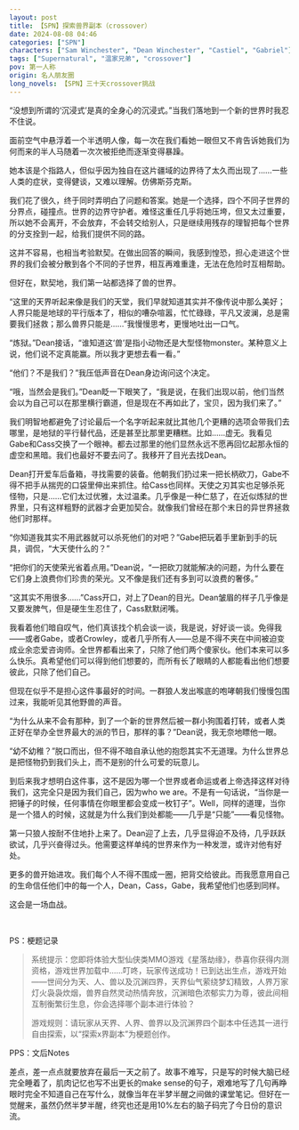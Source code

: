 ```yaml
---
layout: post
title: 【SPN】探索兽界副本（crossover）
date: 2024-08-08 04:46
categories: ["SPN"]
characters: ["Sam Winchester", "Dean Winchester", "Castiel", "Gabriel"]
tags: ["Supernatural", "温家兄弟", "crossover"]
pov: 第一人称
origin: 名人朋友圈
long_novels: 【SPN】三十天crossover挑战
---
```


“没想到所谓的‘沉浸式’是真的全身心的沉浸式。”当我们落地到一个新的世界时我忍不住说。

面前空气中悬浮着一个半透明人像，每一次在我们看她一眼但又不肯告诉她我们为何而来的半人马随着一次次被拒绝而逐渐变得暴躁。

她本该是个指路人，但似乎因为独自在这片疆域的边界待了太久而出现了……一些人类的症状，变得健谈，又难以理解。仿佛斯芬克斯。

我们花了很久，终于同时弄明白了问题和答案。她是一个选择，四个不同子世界的分界点，碰撞点。世界的边界守护者。难怪这重任几乎将她压垮，但又太过重要，所以她不会离开，不会放弃，不会转交给别人，只是继续用残存的理智把每个世界的分支拴到一起，给我们提供不同的路。

这并不容易，也相当考验默契。在做出回答的瞬间，我感到惶恐，担心走进这个世界的我们会被分散到各个不同的子世界，相互再难重逢，无法在危险时互相帮助。

但好在，默契地，我们第一站都选择了兽的世界。

“这里的天界听起来像是我们的天堂，我们早就知道其实并不像传说中那么美好；人界只能是地球的平行版本了，相似的嘈杂喧嚣，忙忙碌碌，平凡又波澜，总是需要我们拯救；那么兽界只能是……”我慢慢思考，更慢地吐出一口气。

“炼狱。”Dean接话，“谁知道这‘兽’是指小动物还是大型怪物monster。某种意义上说，他们说不定真能赢。所以我才更想去看一看。”

“他们？不是我们？”我压低声音在Dean身边询问这个决定。

“哦，当然会是我们。”Dean眨一下眼笑了，“我是说，在我们出现以前，他们当然会以为自己可以在那里横行霸道，但是现在不再如此了，宝贝，因为我们来了。”

我们明智地都避免了讨论最后一个名字听起来就比其他几个更糟的选项会带我们去哪里，是地狱的平行替代品，还是甚至比那里更糟糕。比如……虚无。我看见Gabe和Cass交换了一个眼神。都去过那里的他们显然永远不愿再回忆起那永恒的虚空和黑暗。我们也最好不要去问了。我移开了目光去找Dean。

Dean打开爱车后备箱，寻找需要的装备。他朝我们扔过来一把长柄砍刀，Gabe不得不把手从揣兜的口袋里伸出来抓住。给Cass也同样。天使之刃其实也足够杀死怪物，只是……它们太过优雅，太过温柔。几乎像是一种仁慈了，在近似炼狱的世界里，只有这样粗野的武器才会更加契合。就像我们曾经在那个末日的异世界拯救他们时那样。

“你知道我其实不用武器就可以杀死他们的对吧？”Gabe把玩着手里新到手的玩具，调侃，“大天使什么的？”

“把你们的天使荣光省着点用。”Dean说，“一把砍刀就能解决的问题，为什么要在它们身上浪费你们珍贵的荣光。又不像是我们还有多到可以浪费的奢侈。”

“这其实不用很多……”Cass开口，对上了Dean的目光。Dean皱眉的样子几乎像是又要发脾气，但是硬生生忍住了，Cass默默闭嘴。

我看着他们暗自叹气，他们真该找个机会谈一谈，我是说，好好谈一谈。免得我——或者Gabe，或者Crowley，或者几乎所有人——总是不得不夹在中间被迫变成业余恋爱咨询师。全世界都看出来了，只除了他们两个傻家伙。他们本来可以多么快乐。真希望他们可以得到他们想要的，而所有长了眼睛的人都能看出他们想要彼此，只除了他们自己。

但现在似乎不是担心这件事最好的时间。一群狼人发出喉底的咆哮朝我们慢慢包围过来，我能听见其他野兽的声音。

“为什么从来不会有那种，到了一个新的世界然后被一群小狗围着打转，或者人类正好在举办全世界最大的派的节日，那样的事？”Dean说，我无奈地瞟他一眼。

“幼不幼稚？”脱口而出，但不得不暗自承认他的抱怨其实不无道理。为什么世界总是把怪物扔到我们头上，而不是别的什么可爱的玩意儿。

到后来我才想明白这件事，这不是因为哪一个世界或者命运或者上帝选择这样对待我们，这完全只是因为我们自己，因为who we are。不是有一句话说，“当你是一把锤子的时候，任何事情在你眼里都会变成一枚钉子”。Well，同样的道理，当你是一个猎人的时候，这就是为什么我们到处都能——几乎是“只能”——看见怪物。

第一只狼人按耐不住地扑上来了。Dean迎了上去，几乎显得迫不及待，几乎跃跃欲试，几乎兴奋得过头。他需要这样单纯的世界来作为一种发泄，或许对他有好处。

更多的兽开始进攻。我们每个人不得不围成一圈，把背交给彼此。而我愿意用自己的生命信任他们中的每一个人，Dean，Cass，Gabe，我希望他们也感到同样。

这会是一场血战。

<br>

PS：梗题记录

> 系统提示：您即将体验大型仙侠类MMO游戏《星落劫缘》，恭喜你获得内测资格，游戏世界加载中……叮咚，玩家传送成功！已到达出生点，游戏开始——世间分为天、人、兽以及沉渊四界，天界仙气萦绕梦幻精致，人界万家灯火袅袅炊烟，兽界自然灵动热情奔放，沉渊暗色浓郁实力为尊，彼此间相互制衡繁衍生息，你会选择哪个副本进行体验？
>
> 游戏规则：请玩家从天界、人界、兽界以及沉渊界四个副本中任选其一进行自由探索，以“探索x界副本”为梗题创作。

PPS：文后Notes

差点，差一点点就要放弃在最后一天之前了。故事不难写，只是写的时候大脑已经完全睡着了，肌肉记忆也写不出更长的make sense的句子，艰难地写了几句再睁眼时完全不知道自己在写什么，就像当年在半梦半醒之间做的课堂笔记。但好在一觉醒来，虽然仍然半梦半醒，终究也还是用10%左右的脑子码完了今日份的意识流。
